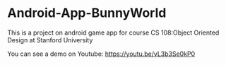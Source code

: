 # Android-App-BunnyWorld
This is a project on android game app for course CS 108:Object Oriented Design at Stanford University

You can see a demo on Youtube: https://youtu.be/vL3b3Se0kP0
